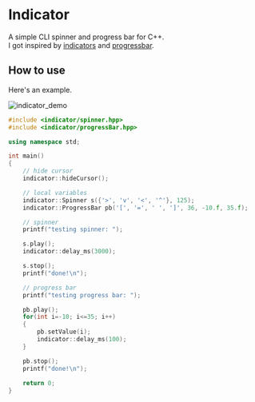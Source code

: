 # Indicator
A simple CLI spinner and progress bar for C++.  
I got inspired by [indicators](https://github.com/p-ranav/indicators) and [progressbar](https://github.com/gipert/progressbar).
## How to use
Here's an example.  
  
![indicator_demo](https://github.com/user-attachments/assets/bff34323-2478-4636-ad67-643d2f52dbb3)
```cpp
#include <indicator/spinner.hpp>
#include <indicator/progressBar.hpp>

using namespace std;

int main()
{
    // hide cursor
    indicator::hideCursor();

    // local variables
    indicator::Spinner s({'>', 'v', '<', '^'}, 125);
    indicator::ProgressBar pb('[', '=', ' ', ']', 36, -10.f, 35.f);

    // spinner
    printf("testing spinner: ");

    s.play();
    indicator::delay_ms(3000);

    s.stop();
    printf("done!\n");

    // progress bar
    printf("testing progress bar: ");

    pb.play();
    for(int i=-10; i<=35; i++)
    {
        pb.setValue(i);
        indicator::delay_ms(100);
    }

    pb.stop();
    printf("done!\n");
    
    return 0;
}
```
